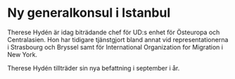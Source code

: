 # Ny generalkonsul i Istanbul

Therese Hydén är idag biträdande chef för UD:s enhet för Östeuropa och Centralasien. Hon har tidigare tjänstgjort bland annat vid representationerna i Strasbourg och Bryssel samt för International Organization for Migration i New York.

Therese Hydén tillträder sin nya befattning i september i år.
